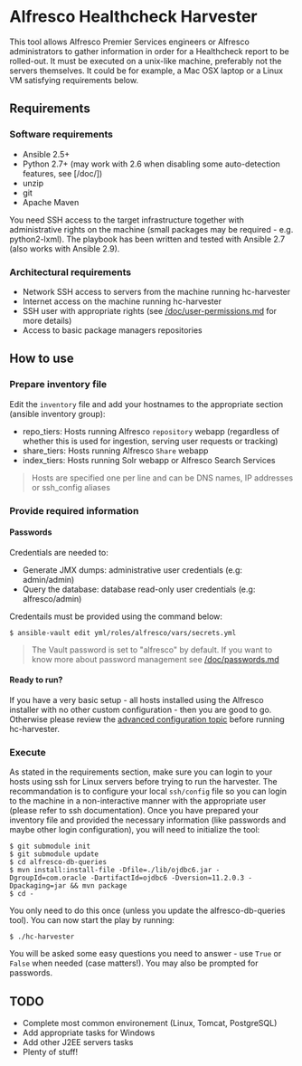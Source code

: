# Alfresco Healthcheck Harvester

This tool allows Alfresco Premier Services engineers or Alfresco administrators to gather information in order for a Healthcheck report to be rolled-out.
It must be executed on a unix-like machine, preferably not the servers themselves. It could be for example, a Mac OSX laptop or a Linux VM satisfying requirements below.

## Requirements

### Software requirements

 - Ansible 2.5+
 - Python 2.7+ (may work with 2.6 when disabling some auto-detection features, see [/doc/])
 - unzip
 - git
 - Apache Maven

You need SSH access to the target infrastructure together with administrative rights on the machine (small packages may be required - e.g. python2-lxml).
The playbook has been written and tested with Ansible 2.7 (also works with Ansible 2.9).

### Architectural requirements

 - Network SSH access to servers from the machine running hc-harvester
 - Internet access on the machine running hc-harvester
 - SSH user with appropriate rights (see [/doc/user-permissions.md](/doc/user-permissions.md) for more details)
 - Access to basic package managers repositories

## How to use

### Prepare inventory file

Edit the `inventory` file and add your hostnames to the appropriate section (ansible inventory group):
 - repo_tiers: Hosts running Alfresco `repository` webapp (regardless of whether this is used for ingestion, serving user requests or tracking)
 - share_tiers: Hosts running Alfresco `Share` webapp
 - index_tiers: Hosts running Solr webapp or Alfresco Search Services

> Hosts are specified one per line and can be DNS names, IP addresses or ssh_config aliases

### Provide required information

#### Passwords

Credentials are needed to:
 - Generate JMX dumps: administrative user credentials (e.g: admin/admin)
 - Query the database: database read-only user credentials (e.g: alfresco/admin)

Credentails must be provided using the command below:

```
$ ansible-vault edit yml/roles/alfresco/vars/secrets.yml
```

> The Vault password is set to "alfresco" by default. If you want to know more about password management see [/doc/passwords.md](/doc/passwords.md)

#### Ready to run?

If you have a very basic setup - all hosts installed using the Alfresco installer with no other custom configuration - then you are good to go.
Otherwise please review the [advanced configuration topic](/doc/advanced-config.md) before running hc-harvester.

### Execute

As stated in the requirements section, make sure you can login to your hosts using ssh for Linux servers before trying to run the harvester.
The recommandation is to configure your local `ssh/config` file so you can login to the machine in a non-interactive manner with the appropriate user (please refer to ssh documentation).
Once you have prepared your inventory file and provided the necessary information (like passwords and maybe other login configuration), you will need to initialize the tool:

```
$ git submodule init
$ git submodule update
$ cd alfresco-db-queries
$ mvn install:install-file -Dfile=./lib/ojdbc6.jar -DgroupId=com.oracle -DartifactId=ojdbc6 -Dversion=11.2.0.3 -Dpackaging=jar && mvn package
$ cd -
```

You only need to do this once (unless you update the alfresco-db-queries tool).
You can now start the play by running:

```
$ ./hc-harvester
```

You will be asked some easy questions you need to answer - use `True` or `False` when needed (case matters!). You may also be prompted for passwords.

## TODO

 * Complete most common environement (Linux, Tomcat, PostgreSQL)
 * Add appropriate tasks for Windows
 * Add other J2EE servers tasks
 * Plenty of stuff!
